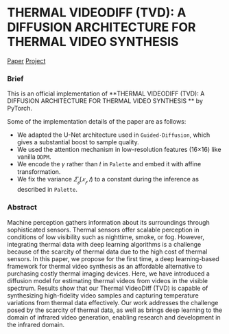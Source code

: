 # THERMAL VIDEODIFF (TVD): A DIFFUSION ARCHITECTURE FOR THERMAL VIDEO SYNTHESIS

[Paper]() [Project]()
### Brief
This is an official implementation of **THERMAL VIDEODIFF (TVD): A DIFFUSION ARCHITECTURE FOR THERMAL VIDEO SYNTHESIS ** by PyTorch.

Some of the implementation details of the paper are as follows:

- We adapted the U-Net architecture used in `Guided-Diffusion`, which gives a substantial boost to sample quality.
- We used the attention mechanism in low-resolution features (16×16) like vanilla `DDPM`.
- We encode the 𝛾 rather than 𝑡 in `Palette` and embed it with affine transformation.
- We fix the variance $𝛴__𝜃(𝑥__𝑡,𝑡)$ to a constant during the inference as described in `Palette`.

### Abstract

Machine perception gathers information about its surroundings through sophisticated sensors. Thermal sensors offer scalable perception in conditions of low visibility such as nighttime, smoke, or fog. However, integrating thermal data with deep learning algorithms is a challenge because of the scarcity of thermal data due to the high cost of thermal sensors.
In this paper, we propose for the first time, a deep learning-based framework for thermal video synthesis as an affordable alternative to purchasing costly thermal imaging devices.
Here, we have introduced a diffusion model for estimating thermal videos from videos in the visible spectrum. Results show that our Thermal VideoDiff (TVD) is capable of synthesizing high-fidelity video samples and capturing temperature variations from thermal data effectively. Our work addresses the challenge posed by the scarcity of thermal data, as well as brings deep learning to the domain of infrared video generation, enabling research and development in the infrared domain.
